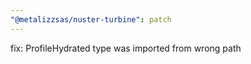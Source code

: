 ```yaml
---
"@metalizzsas/nuster-turbine": patch
---
```


fix: ProfileHydrated type was imported from wrong path
